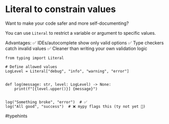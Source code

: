 # Literal to constrain values

Want to make your code safer and more self-documenting?

You can use `Literal` to restrict a variable or argument to specific values.

Advantages:
✅ IDEs/autocomplete show only valid options
✅ Type checkers catch invalid values
✅ Cleaner than writing your own validation logic

```
from typing import Literal

# Define allowed values
LogLevel = Literal["debug", "info", "warning", "error"]


def log(message: str, level: LogLevel) -> None:
    print(f"[{level.upper()}] {message}")


log("Something broke", "error")  # ✅
log("All good", "success")  # ❌ mypy flags this (ty not yet 🤔)
```

#typehints
